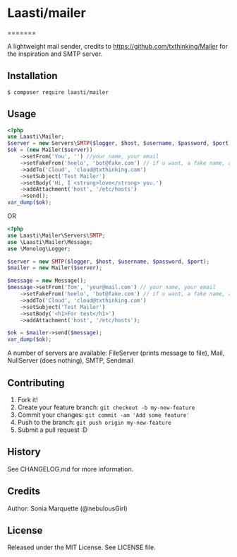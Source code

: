 # Laasti/mailer
=======

A lightweight mail sender, credits to https://github.com/txthinking/Mailer for the inspiration and SMTP server.

## Installation

```
$ composer require laasti/mailer
```

## Usage

```php
<?php
use Laasti\Mailer;
$server = new Servers\SMTP($logger, $host, $username, $password, $port);
$ok = (new Mailer($server))
    ->setFrom('You', '') //your name, your email
    ->setFakeFrom('heelo', 'bot@fake.com') // if u want, a fake name, a fake email
    ->addTo('Cloud', 'cloud@txthinking.com')
    ->setSubject('Test Mailer')
    ->setBody('Hi, I <strong>love</strong> you.')
    ->addAttachment('host', '/etc/hosts')
    ->send();
var_dump($ok);
```
OR
```php
<?php
use Laasti\Mailer\Servers\SMTP;
use \Laasti\Mailer\Message;
use \Monolog\Logger;

$server = new SMTP($logger, $host, $username, $password, $port);
$mailer = new Mailer($server);

$message = new Message();
$message->setFrom('Tom', 'your@mail.com') // your name, your email
    ->setFakeFrom('heelo', 'bot@fake.com') // if u want, a fake name, a fake email
    ->addTo('Cloud', 'cloud@txthinking.com')
    ->setSubject('Test Mailer')
    ->setBody('<h1>For test</h1>')
    ->addAttachment('host', '/etc/hosts');

$ok = $mailer->send($message);
var_dump($ok);
```
A number of servers are available: FileServer (prints message to file), Mail, NullServer (does nothing), SMTP, Sendmail


## Contributing

1. Fork it!
2. Create your feature branch: `git checkout -b my-new-feature`
3. Commit your changes: `git commit -am 'Add some feature'`
4. Push to the branch: `git push origin my-new-feature`
5. Submit a pull request :D

## History

See CHANGELOG.md for more information.

## Credits

Author: Sonia Marquette (@nebulousGirl)

## License

Released under the MIT License. See LICENSE file.
